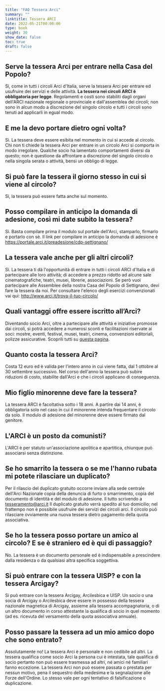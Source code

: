 ```yaml
---
title: "FAQ Tessera Arci"
summary: ""
linktitle: Tessera ARCI
date: 2022-05-21T00:00:00
type: book
weight: 30
show_date: false
toc: true
draft: false
---
```


## Serve la tessera Arci per entrare nella Casa del Popolo?
Sì, come in tutti i circoli Arci d'Italia, serve la tessera Arci per entrare ed usufruire dei servizi e delle attività.
**La tessera nei circoli ARCI è obbligatoria per legge**.
Regolamenti e costi sono stabiliti dagli organi dell'ARCI nazionale regionale o provinciale e dall'assemblea dei circoli; non sono in alcun modo a discrezione del singolo circolo e tutti i circoli sono tenuti ad applicarli in egual modo.

## E me la devo portare dietro ogni volta?
Sì. La tessera deve essere esibita nel momento in cui si accede al circolo.
Chi non ti chiede la tessera Arci per entrare in un circolo Arci si comporta in modo irregolare. Qualche socio ha lamentato comportamenti diversi da questo; non è questione da affrontare a discrezione del singolo circolo o nella singola serata o attività, bensì un obbligo di legge.

## Si può fare la tessera il giorno stesso in cui si viene al circolo?
Sì, la tessera può essere fatta anche sul momento.

## Posso compilare in anticipo la domanda di adesione, così mi date subito la tessera?
Sì. Basta compilare prima il modulo sul portale dell'Arci, stamparlo, firmarlo e portarlo con sè.
Il link per compilare in anticipo la domanda di adesione è https://portale.arci.it/preadesione/cdp-settignano/

## La tessera vale anche per gli altri circoli?
Sì. La tessera ti dà l'opportunità di entrare in tutti i circoli ARCI d'Italia e di partecipare alle loro attività; di accedere a prezzo ridotto ad alcune sale cinematografiche, teatri, musei, librerie, associazioni.
Se però vuoi partecipare alle Assemblee della nostra Casa del Popolo di Settignano, devi fare la tessera da noi.
Per consultare l'elenco degli esercizi convenzionati vai qui: http://www.arci.it/trova-il-tuo-circolo/

## Quali vantaggi offre essere iscritto all’Arci?
Diventando socio Arci, oltre a partecipare alle attività e iniziative promosse dai circoli, si potrà accedere a numerosi sconti e facilitazioni riservate ai soci: mostre, eventi, festival, musei, teatri, cinema, convenzioni editoriali, polizze assicurative. Scoprili tutti su [questa pagina](http://arci.it/convenzioni/).

## Quanto costa la tessera Arci?
Costa 12 euro ed è valida per l'intero anno in cui viene fatta, dal 1 ottobre al 30 settembre successivo.
Nel corso dell'anno la tessera può subire riduzioni di costo, stabilite dall'Arci e che i circoli applicano di conseguenza.

## Mio figlio minorenne deve fare la tessera?
La tessera ARCI è facoltativa sotto i 18 anni.
A partire dai 14 anni, è obbligatoria solo nel caso in cui il minorenne intenda frequentare il circolo da solo.
Il modulo di adesione del minorenne deve essere firmato dal genitore.

## L'ARCI è un posto da comunisti?
L'ARCI è per statuto un'associazione apolitica e apartitica, chiunque può associarsi senza distinzione.


## Se ho smarrito la tessera o se me l'hanno rubata mi potete rilasciare un duplicato?
Per il rilascio del duplicato gratuito occorre inviare alla sede centrale dell'Arci Nazionale copia della denuncia di furto o smarrimento, copia del documento di identità e del modulo di adesione.
Il tutto scrivendo a tesseramento@arci.it
Il duplicato gratuito verrà spedito al tuo domicilio; nel frattempo non è possibile usufruire dei servizi dei circoli arci.
Il circolo può rilasciare ovviamente una nuova tessera dietro pagamento della quota associativa.

## Se ho la tessera posso portare un amico al circolo? E se è straniero ed è qui di passaggio?
No. La tessera è un documento personale ed è indispensabile a prescindere dalla residenza o da qualsiasi altra specifica soggettiva.

## Si può entrare con la tessera UISP? e con la tessera Arcigay?
Si può entrare con la tessera Arcigay, Arcilesbica e UISP.
Un socio o una socia di Arcigay o Arcilesbica deve essere in possesso della tessera nazionale magnetica di Arcigay, assieme alla tessera accompagnatoria, o di un altro documento in corso attestante la qualifica di socio in quel momento (ad es. ricevuta del versamento della quota associativa annuale).

## Posso passare la tessera ad un mio amico dopo che sono entrato?
Assolutamente no! La tessera Arci è personale e non cedibile ad altri.
La tessera qualifica come socio Arci la persona cui è intestata, tale qualifica di socio pertanto non può essere trasmessa ad altri, né amici né familiari fanno eccezione.
La tessera Arci non può essere passata o prestata per nessun motivo, pena il sequestro della medesima e la segnalazione alle Forze dell'Ordine.
Lo stesso vale per ogni tentativo di falsificazione o duplicazione.
